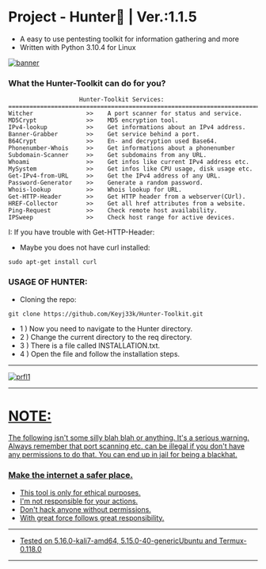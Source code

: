 # Project - Hunter:snake: | Ver.:1.1.5

- A easy to use pentesting toolkit for information gathering and more
- Written with Python 3.10.4 for Linux 

<a href="https://github.com/Keyj33k/Hunter/archive/refs/heads/main.zip"><img src="https://github.com/Keyj33k/profiles/blob/main/profile/HunteR(2).png?raw=true" alt="banner"/></a>

### What the Hunter-Toolkit can do for you?
```
                    Hunter-Toolkit Services:
=======================================================================
Witcher               >>    A port scanner for status and service.
MD5Crypt              >>    MD5 encryption tool.
IPv4-lookup           >>    Get informations about an IPv4 address.
Banner-Grabber        >>    Get service behind a port.
B64Crypt              >>    En- and decryption used Base64.
Phonenumber-Whois     >>    Get informations about a phonenumber
Subdomain-Scanner     >>    Get subdomains from any URL.
Whoami                >>    Get infos like current IPv4 address etc.
MySystem              >>    Get infos like CPU usage, disk usage etc.
Get-IPv4-from-URL     >>    Get the IPv4 address of any URL.
Password-Generator    >>    Generate a random password.
Whois-lookup          >>    Whois lookup for URL.
Get-HTTP-Header       >>    Get HTTP header from a webserver(CUrl).
HREF-Collector        >>    Get all href attributes from a website.
Ping-Request          >>    Check remote host availability.
IPSweep               >>    Check host range for active devices.
```
I: If you have trouble with Get-HTTP-Header: 
- Maybe you does not have curl installed:
```
sudo apt-get install curl
```

### USAGE OF HUNTER:

- Cloning the repo:
```
git clone https://github.com/Keyj33k/Hunter-Toolkit.git
```
- 1 )  Now you need to navigate to the Hunter directory.
- 2 )  Change the current directory to the req directory.
- 3 )  There is a file called INSTALLATION.txt.
- 4 )  Open the file and follow the installation steps.

---

<div id="profile">
  <a href="https://www.python.org/">
    <img src="https://github.com/Keyj33k/profiles/blob/main/profile/pypy.jpeg?raw=true" alt="prfl1"/>
    
---

# NOTE:
The following isn't some silly blah blah or anything. It's a serious warning.
Always remember that port scanning etc. can be illegal if you don't have any
permissions to do that. You can end up in jail for being a blackhat.
    
### Make the internet a safer place.
    
    
- This tool is only for ethical purposes. 
- I'm not responsible for your actions. 
- Don't hack anyone without permissions.
- With great force follows great responsibility.

---
  
- Tested on 5.16.0-kali7-amd64, 5.15.0-40-genericUbuntu and Termux-0.118.0
  
---

